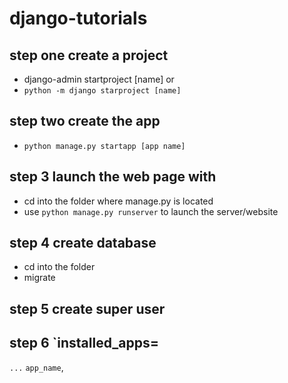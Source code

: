 # django-tutorials

## step one create a project
- django-admin startproject [name] or 
- `python -m django starproject [name]`
## step two  create the app
- `python manage.py startapp [app name]`
## step 3 launch the web page with 
- cd into the folder where manage.py is located
- use `python manage.py runserver` to launch the server/website
## step 4 create database 
- cd into the folder
- migrate
## step 5 create super user


## step 6 `installed_apps=
`...`
`app_name`,

